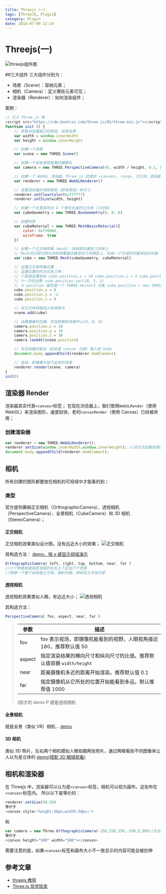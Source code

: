 ```yaml
---
title: Threejs（一）
tags: [ThreeJS, Plugin]
category: Plugin
date: 2018-07-09 22:24
---
```


# Threejs(一)

![threejs组件图](https://static.gongfangwen.com/threejs组件图.png)

##三大组件
三大组件分别为：

- 场景（Scene）：容纳元素；
- 相机（Camera）：定义哪些元素可见；
- 渲染器（Renderer）：如何渲染组件；

案例：

``` js
// 引入 Three.js 库
<script src="https://cdn.bootcss.com/three.js/92/three.min.js"></script>
function init () {
    // 获取浏览器窗口的宽高，后续会用
    var width = window.innerWidth
    var height = window.innerHeight

    // 创建一个场景
    var scene = new THREE.Scene()

    // 创建一个具有透视效果的摄像头
    var camera = new THREE.PerspectiveCamera(45, width / height, 0.1, 800)

    // 创建一个 WebGL 渲染器，Three.js 还提供 <canvas>, <svg>, CSS3D 渲染器。
    var renderer = new THREE.WebGLRenderer()

    // 设置渲染器的清除颜色（即背景色）和尺寸
    renderer.setClearColor(0xffffff)
    renderer.setSize(width, height)

    // 创建一个长宽高均为 4 个单位长度的立方体（几何体）
    var cubeGeometry = new THREE.BoxGeometry(8, 8, 8)

    // 创建材质
    var cubeMaterial = new THREE.MeshBasicMaterial({
        color: 0xff0000,
        wireframe: true
    })

    // 创建一个立方体网格（mesh）：将材质包裹在几何体上
    // Mesh可以把可视化的材质覆盖在数学的几何模型上，形成一个可视的可被添加的对象
    var cube = new THREE.Mesh(cubeGeometry, cubeMaterial)

    // 设置立方体网格位置
    // 设置位置的的方式有三种：
    // ①直接设置坐标 cube.position.x = 10 cube.position.y = 3 cube.position.z = 1
    // ②一次性设置 cube.position.set(10, 3, 1)
    // ③ position 属性是一个 THREE.Vector3 对象 cube.position = new THREE.Vector3(10, 3, 1)
    cube.position.x = 0
    cube.position.y = -2
    cube.position.z = 0

    // 将立方体网格加入到场景中
    scene.add(cube)

    // 设置摄像机位置，并将其朝向场景中心(0, 0, 0)
    camera.position.x = 10
    camera.position.y = 10
    camera.position.z = 30
    camera.lookAt(scene.position)

    // 将渲染器的输出（此处是 canvas 元素）插入到 body
    document.body.appendChild(renderer.domElement)

    // 渲染，即摄像头拍下此刻的场景
    renderer.render(scene, camera)
}
init()
```

## 渲染器 Render

渲染器其实代表`<canvas>`标签；
在现在浏览器上，我们使用`WebGLRender`（使用 WebGL）来渲染图形，速度较快，老的`CanvasRender`（使用 Canvas）已经被弃用；

### 创建渲染器

``` js
var renderer = new THREE.WebGLRenderer();
renderer.setSize(window.innerWidth,window.innerHeight); //该方法设置的是canvas标签的大小，等于在style中设置
document.body.appendChild(renderer.domElement);
```

## 相机

所有创建的图形都要放在相机的可视域中才能看的到；

### 类型

官方提供~~蒸饺~~正交相机（OrthographicCamera）、透视相机（PerspectiveCamera）、全景相机（CubeCamera）和 3D 相机（StereoCamera）；

#### 正交相机

正交相机效果类似设计图，没有远近大小的效果；
![正交相机](https://static.gongfangwen.com/正交相机.png)

其构造方法：
[demo，按 o 键显示视域演示](http://threejs-outsidelook.oss-cn-shanghai.aliyuncs.com/r89/source/examples/index.html?q=camera#webgl_camera)

``` js
OrthographicCamera( left, right, top, bottom, near, far )
//六个参数即是指定视域的左右上下近远六个范围
//想想一下整个视域是立方体，相机外围，物体在立方体内部
```

#### 透视相机

透视相机效果类似人眼，有远近大小；
![透视相机](https://static.gongfangwen.com/透视相机.png)

其构造方法：

``` js
PerspectiveCamera( fov, aspect, near, far )
```

> | 参数   | 描述                                                                  |
> | ------ | --------------------------------------------------------------------- |
> | fov    | fov 表示视场，即摄像机能看到的视野。人眼视角接近 180，推荐默认值 50   |
> | aspect | 指定渲染结果的横向尺寸和纵向尺寸的比值。推荐默认值容器 `width/height` |
> | near   | 距离摄像机多近的距离开始渲染。推荐默认值 0.1                          |
> | far    | 指定摄像机从它所处的位置开始能看到多远。默认推荐值 1000               |
>
> (刚才的 demo P 键是透视相机

#### 全景相机

就是全景（类似 VR）相机...
[demo](http://threejs-outsidelook.oss-cn-shanghai.aliyuncs.com/r89/source/examples/index.html?q=dynamic#webgl_materials_cubemap_dynamic2)

#### 3D 相机

类似 3D 照片，左右两个相机模拟人眼拍摄两张照片，通过两眼看到不同图像来让人以为是立体的
[demo(搭配 3D 眼镜观看)](http://threejs-outsidelook.oss-cn-shanghai.aliyuncs.com/r89/source/examples/index.html?q=anaglyph#webgl_effects_anaglyph)

## 相机和渲染器

在 Threejs 中，渲染器可以认为是`<canvas>`标签，相机可以视为画布，这张布在`<canvas>`标签内。
所以以下是等价的：

``` js
renderer.setSize(50,50)
等价于
<canvas style="height:50px;width:50px;">
```

和

``` js
var camera = new Three.OrthographicCamera(-250,250,250,-250,5,99)//左右上下近远（故意和style过不去吧？）
等价于
<canvas height="500" width="500"></canvas>
```

需要注意的是，如果`<canvas>`标签和画布大小不一致显示的内容可能会被拉伸

## 参考文章

- [threejs 教程](https://teakki.com/p/58a2a21af0d40775548c7e68)
- [Three.js 现学现卖](https://aotu.io/notes/2017/08/28/getting-started-with-threejs/index.html)
